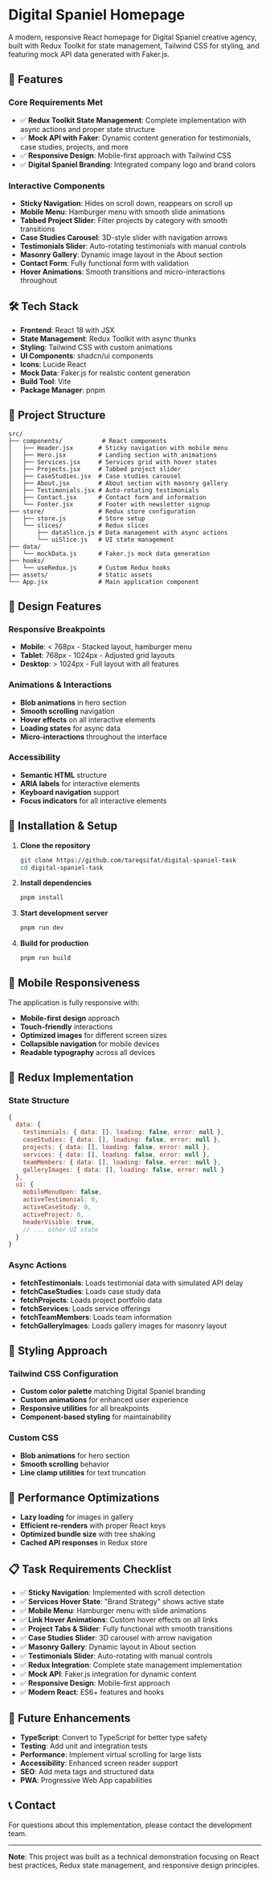 # Digital Spaniel Homepage

A modern, responsive React homepage for Digital Spaniel creative agency, built with Redux Toolkit for state management, Tailwind CSS for styling, and featuring mock API data generated with Faker.js.

## 🚀 Features

### Core Requirements Met
- ✅ **Redux Toolkit State Management**: Complete implementation with async actions and proper state structure
- ✅ **Mock API with Faker**: Dynamic content generation for testimonials, case studies, projects, and more
- ✅ **Responsive Design**: Mobile-first approach with Tailwind CSS
- ✅ **Digital Spaniel Branding**: Integrated company logo and brand colors

### Interactive Components
- **Sticky Navigation**: Hides on scroll down, reappears on scroll up
- **Mobile Menu**: Hamburger menu with smooth slide animations
- **Tabbed Project Slider**: Filter projects by category with smooth transitions
- **Case Studies Carousel**: 3D-style slider with navigation arrows
- **Testimonials Slider**: Auto-rotating testimonials with manual controls
- **Masonry Gallery**: Dynamic image layout in the About section
- **Contact Form**: Fully functional form with validation
- **Hover Animations**: Smooth transitions and micro-interactions throughout

## 🛠 Tech Stack

- **Frontend**: React 18 with JSX
- **State Management**: Redux Toolkit with async thunks
- **Styling**: Tailwind CSS with custom animations
- **UI Components**: shadcn/ui components
- **Icons**: Lucide React
- **Mock Data**: Faker.js for realistic content generation
- **Build Tool**: Vite
- **Package Manager**: pnpm

## 📁 Project Structure

```
src/
├── components/           # React components
│   ├── Header.jsx       # Sticky navigation with mobile menu
│   ├── Hero.jsx         # Landing section with animations
│   ├── Services.jsx     # Services grid with hover states
│   ├── Projects.jsx     # Tabbed project slider
│   ├── CaseStudies.jsx  # Case studies carousel
│   ├── About.jsx        # About section with masonry gallery
│   ├── Testimonials.jsx # Auto-rotating testimonials
│   ├── Contact.jsx      # Contact form and information
│   └── Footer.jsx       # Footer with newsletter signup
├── store/               # Redux store configuration
│   ├── store.js         # Store setup
│   └── slices/          # Redux slices
│       ├── dataSlice.js # Data management with async actions
│       └── uiSlice.js   # UI state management
├── data/
│   └── mockData.js      # Faker.js mock data generation
├── hooks/
│   └── useRedux.js      # Custom Redux hooks
├── assets/              # Static assets
└── App.jsx              # Main application component
```

## 🎨 Design Features

### Responsive Breakpoints
- **Mobile**: < 768px - Stacked layout, hamburger menu
- **Tablet**: 768px - 1024px - Adjusted grid layouts
- **Desktop**: > 1024px - Full layout with all features

### Animations & Interactions
- **Blob animations** in hero section
- **Smooth scrolling** navigation
- **Hover effects** on all interactive elements
- **Loading states** for async data
- **Micro-interactions** throughout the interface

### Accessibility
- **Semantic HTML** structure
- **ARIA labels** for interactive elements
- **Keyboard navigation** support
- **Focus indicators** for all interactive elements

## 🔧 Installation & Setup

1. **Clone the repository**
   ```bash
   git clone https://github.com/tareqsifat/digital-spaniel-task
   cd digital-spaniel-task
   ```

2. **Install dependencies**
   ```bash
   pnpm install
   ```

3. **Start development server**
   ```bash
   pnpm run dev
   ```

4. **Build for production**
   ```bash
   pnpm run build
   ```

## 📱 Mobile Responsiveness

The application is fully responsive with:
- **Mobile-first design** approach
- **Touch-friendly** interactions
- **Optimized images** for different screen sizes
- **Collapsible navigation** for mobile devices
- **Readable typography** across all devices

## 🎯 Redux Implementation

### State Structure
```javascript
{
  data: {
    testimonials: { data: [], loading: false, error: null },
    caseStudies: { data: [], loading: false, error: null },
    projects: { data: [], loading: false, error: null },
    services: { data: [], loading: false, error: null },
    teamMembers: { data: [], loading: false, error: null },
    galleryImages: { data: [], loading: false, error: null }
  },
  ui: {
    mobileMenuOpen: false,
    activeTestimonial: 0,
    activeCaseStudy: 0,
    activeProject: 0,
    headerVisible: true,
    // ... other UI state
  }
}
```

### Async Actions
- **fetchTestimonials**: Loads testimonial data with simulated API delay
- **fetchCaseStudies**: Loads case study data
- **fetchProjects**: Loads project portfolio data
- **fetchServices**: Loads service offerings
- **fetchTeamMembers**: Loads team information
- **fetchGalleryImages**: Loads gallery images for masonry layout

## 🎨 Styling Approach

### Tailwind CSS Configuration
- **Custom color palette** matching Digital Spaniel branding
- **Custom animations** for enhanced user experience
- **Responsive utilities** for all breakpoints
- **Component-based styling** for maintainability

### Custom CSS
- **Blob animations** for hero section
- **Smooth scrolling** behavior
- **Line clamp utilities** for text truncation

## 🚀 Performance Optimizations

- **Lazy loading** for images in gallery
- **Efficient re-renders** with proper React keys
- **Optimized bundle size** with tree shaking
- **Cached API responses** in Redux store

## 📋 Task Requirements Checklist

- ✅ **Sticky Navigation**: Implemented with scroll detection
- ✅ **Services Hover State**: "Brand Strategy" shows active state
- ✅ **Mobile Menu**: Hamburger menu with slide animations
- ✅ **Link Hover Animations**: Custom hover effects on all links
- ✅ **Project Tabs & Slider**: Fully functional with smooth transitions
- ✅ **Case Studies Slider**: 3D carousel with arrow navigation
- ✅ **Masonry Gallery**: Dynamic layout in About section
- ✅ **Testimonials Slider**: Auto-rotating with manual controls
- ✅ **Redux Integration**: Complete state management implementation
- ✅ **Mock API**: Faker.js integration for dynamic content
- ✅ **Responsive Design**: Mobile-first approach
- ✅ **Modern React**: ES6+ features and hooks

## 🎯 Future Enhancements

- **TypeScript**: Convert to TypeScript for better type safety
- **Testing**: Add unit and integration tests
- **Performance**: Implement virtual scrolling for large lists
- **Accessibility**: Enhanced screen reader support
- **SEO**: Add meta tags and structured data
- **PWA**: Progressive Web App capabilities

## 📞 Contact

For questions about this implementation, please contact the development team.

---

**Note**: This project was built as a technical demonstration focusing on React best practices, Redux state management, and responsive design principles.

